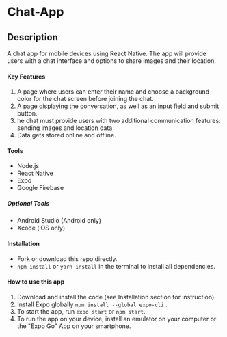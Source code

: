# Chat-App

## Description

A chat app for mobile devices using React Native. The app will provide users with a chat interface and options to share images and their location.

#### Key Features

1. A page where users can enter their name and choose a background color for the chat screen before joining the chat.
2. A page displaying the conversation, as well as an input field and submit button.
3. he chat must provide users with two additional communication features: sending images and location data.
4. Data gets stored online and offline.

#### Tools

- Node.js
- React Native
- Expo
- Google Firebase

##### Optional Tools

- Android Studio (Android only)
- Xcode (iOS only)

#### Installation

- Fork or download this repo directly.
- `npm install` or `yarn install` in the terminal to install all dependencies.

#### How to use this app

1. Download and install the code (see Installation section for instruction).
2. Install Expo globally `npm install --global expo-cli` .
3. To start the app, run `expo start` or `npm start`.
4. To run the app on your device, install an emulator on your computer or the "Expo Go" App on your smartphone.
